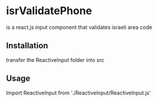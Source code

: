 # isrValidatePhone
is a react.js input component that validates israeli area code

## Installation

transfer the ReactiveInput folder into src

## Usage

Import ReactiveInput from './ReactiveInput/ReactiveInput.js'